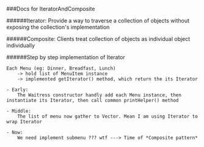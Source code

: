 ###Docs for IteratorAndComposite


######Iterator:
Provide a way to traverse a collection of objects without exposing the collection's implementation

######Composite:
Clients treat collection of objects as individual object individually


######Step by step implementation of Iterator
```
Each Menu (eg: Dinner, Breadfast, Lunch) 
    -> hold list of MenuItem instance
    -> implemented getIterator() method, which return the its Iterator

- Early: 
    The Waitress constructor handly add each Menu instance, then instantiate its Iterator, then call common printHelper() method

- Middle:
    The list of menu now gather to Vector. Mean I am using Iterator to wrap Iterator
    
- Now:
    We need implement submenu ??? wtf ---> Time of *Composite pattern*
    
```